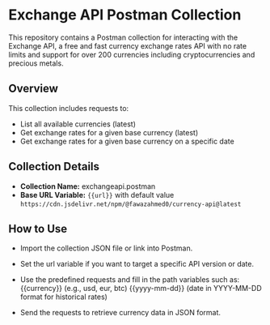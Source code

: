 # Exchange API Postman Collection
This repository contains a Postman collection for interacting with the Exchange API, a free and fast currency exchange rates API with no rate limits and support for over 200 currencies including cryptocurrencies and precious metals.

## Overview
This collection includes requests to:

- List all available currencies (latest)
- Get exchange rates for a given base currency (latest)
- Get exchange rates for a given base currency on a specific date

## Collection Details
- **Collection Name:** exchangeapi.postman
- **Base URL Variable:** `{{url}}` with default value
`https://cdn.jsdelivr.net/npm/@fawazahmed0/currency-api@latest`

## How to Use

- Import the collection JSON file or link into Postman.

- Set the url variable if you want to target a specific API version or date.

- Use the predefined requests and fill in the path variables such as:
  {{currency}} (e.g., usd, eur, btc)
  {{yyyy-mm-dd}} (date in YYYY-MM-DD format for historical rates)

- Send the requests to retrieve currency data in JSON format.